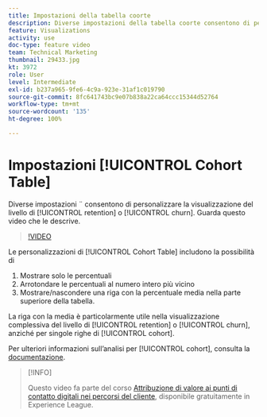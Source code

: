 ```yaml
---
title: Impostazioni della tabella coorte
description: Diverse impostazioni della tabella coorte consentono di personalizzare la visualizzazione del livello di fidelizzazione o abbandono. Guarda questo video che le descrive.
feature: Visualizations
activity: use
doc-type: feature video
team: Technical Marketing
thumbnail: 29433.jpg
kt: 3972
role: User
level: Intermediate
exl-id: b237a965-9fe6-4c9a-923e-31af1c019790
source-git-commit: 8fc641743bc9e07b838a22ca64ccc15344d52764
workflow-type: tm+mt
source-wordcount: '135'
ht-degree: 100%

---
```


# Impostazioni [!UICONTROL Cohort Table]

Diverse impostazioni ¨ consentono di personalizzare la visualizzazione del livello di [!UICONTROL retention] o [!UICONTROL churn]. Guarda questo video che le descrive.

>[!VIDEO](https://video.tv.adobe.com/v/29433/?quality=12&learn=on)

Le personalizzazioni di [!UICONTROL Cohort Table] includono la possibilità di

1. Mostrare solo le percentuali
1. Arrotondare le percentuali al numero intero più vicino
1. Mostrare/nascondere una riga con la percentuale media nella parte superiore della tabella.

La riga con la media è particolarmente utile nella visualizzazione complessiva del livello di [!UICONTROL retention] o [!UICONTROL churn], anziché per singole righe di [!UICONTROL cohort].

Per ulteriori informazioni sull’analisi per [!UICONTROL cohort], consulta la [documentazione](https://experienceleague.adobe.com/docs/analytics/analyze/analysis-workspace/visualizations/cohort-table/t-cohort.html?lang=it).

>[!INFO]
>
> Questo video fa parte del corso [Attribuzione di valore ai punti di contatto digitali nei percorsi del cliente](https://experienceleague.adobe.com/?recommended=Analytics-U-1-2020.2&amp;lang=it), disponibile gratuitamente in Experience League.